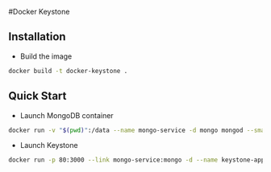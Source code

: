 #Docker Keystone

Installation
-------------------

* Build the image
```bash
docker build -t docker-keystone .
```

Quick Start
-------------------

* Launch MongoDB container
```bash
docker run -v "$(pwd)":/data --name mongo-service -d mongo mongod --smallfiles
```
* Launch Keystone
```bash
docker run -p 80:3000 --link mongo-service:mongo -d --name keystone-app docker-keystone
```